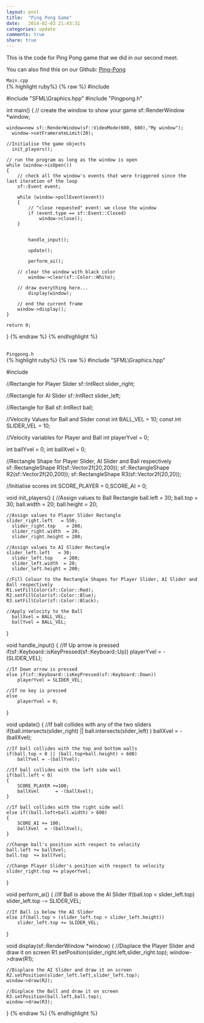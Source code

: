 ```yaml
---
layout: post
title:  "Ping Pong Game"
date:   2014-02-03 21:43:31
categories: update
comments: true
share: true
---
```


This is the code for Ping Pong game that we did in our second meet.

You can also find this on our Github: [Ping-Pong]


`Main.cpp` <br>
{% highlight ruby%}
{% raw %}
#include <iostream>

#include "SFML\Graphics.hpp"
#include "Pingpong.h"

int main()
{
    // create the window to show your game 
    sf::RenderWindow *window;

  	window=new sf::RenderWindow(sf::VideoMode(600, 600),"My window");
	  window->setFramerateLimit(20);
    
    //Initialise the game objects
	  init_players();

    // run the program as long as the window is open
    while (window->isOpen())
    {
        // check all the window's events that were triggered since the last iteration of the loop
        sf::Event event;

        while (window->pollEvent(event))
        {
            // "close requested" event: we close the window
            if (event.type == sf::Event::Closed)
                window->close();
        }


		    handle_input();

		    update();

		    perform_ai();

        // clear the window with black color
		    window->clear(sf::Color::White);
	    
        // draw everything here...
		    display(window);

        // end the current frame
        window->display();
    }

    return 0;
}
{% endraw %}
{% endhighlight %}<br><br>


`Pingpong.h`<br>
{% highlight ruby%}
{% raw %}
#include "SFML\Graphics.hpp"

#include <iostream>

//Rectangle for Player Slider
sf::IntRect slider_right;

//Rectangle for AI Slider
sf::IntRect slider_left;

//Rectangle for Ball
sf::IntRect ball;

//Velocity Values for Ball and Slider
const int BALL_VEL   = 10;
const int SLIDER_VEL = 10;

//Velocity variables for Player and Ball
int playerYvel = 0;

int ballYvel = 0;
int ballXvel = 0;

//Rectangle Shape for Player Slider, AI Slider and Ball respectively
sf::RectangleShape R1(sf::Vector2f(20,200));
sf::RectangleShape R2(sf::Vector2f(20,200));
sf::RectangleShape R3(sf::Vector2f(20,20));

//Initialise scores
int SCORE_PLAYER = 0,SCORE_AI = 0;

void init_players()
{
    //Assign values to Ball Rectangle
	  ball.left   = 30;
	  ball.top    = 30;
	  ball.width  = 20;
	  ball.height = 20;

    //Assign values to Player Slider Rectangle
  	slider_right.left   = 550;
	  slider_right.top    = 200;
	  slider_right.width  = 20;
	  slider_right.height = 200;

    //Assign values to AI Slider Rectangle
  	slider_left.left   = 30;
	  slider_left.top    = 200;
	  slider_left.width  = 20;
	  slider_left.height = 200;

    //Fill Colour to the Rectangle Shapes for Player Slider, AI Slider and Ball respectively
  	R1.setFillColor(sf::Color::Red);
  	R2.setFillColor(sf::Color::Blue);
  	R3.setFillColor(sf::Color::Black);

    //Apply velocity to the Ball
	  ballXvel = BALL_VEL;
	  ballYvel = BALL_VEL;
}

void handle_input()
{
    //If Up arrow is pressed
    if(sf::Keyboard::isKeyPressed(sf::Keyboard::Up))
      playerYvel = -(SLIDER_VEL);

    //If Down arrow is pressed
  	else if(sf::Keyboard::isKeyPressed(sf::Keyboard::Down))
  		playerYvel = SLIDER_VEL;

    //If no key is pressed
  	else
  		playerYvel = 0;
}

void update()
{
    //If ball collides with any of the two sliders
  	if(ball.intersects(slider_right) || ball.intersects(slider_left) )
  		ballXvel = -(ballXvel);

    //If ball collides with the top and bottom walls
  	if(ball.top < 0 || (ball.top+ball.height) > 600)
  		ballYvel = -(ballYvel);

    //If ball collides with the left side wall
  	if(ball.left < 0)
  	{
  		SCORE_PLAYER +=100;
  		ballXvel      = -(ballXvel);
  	}

    //If ball collides with the right side wall
  	else if((ball.left+ball.width) > 600)
  	{
  		SCORE_AI += 100;
  		ballXvel  = -(ballXvel);
  	}
    
    //Change ball's position with respect to velocity
  	ball.left += ballXvel;
  	ball.top  += ballYvel;

    //Change Player Slider's position with respect to velocity
  	slider_right.top += playerYvel;
}

void perform_ai()
{
    //If Ball is above the AI Slider 
    if(ball.top < slider_left.top)
  		slider_left.top -= SLIDER_VEL;

    //If Ball is below the AI Slider
  	else if(ball.top > (slider_left.top + slider_left.height))
  		slider_left.top += SLIDER_VEL;
}

void display(sf::RenderWindow *window)
{
    //Displace the Player Slider and draw it on screen
  	R1.setPosition(slider_right.left,slider_right.top);
  	window->draw(R1);

    //Displace the AI Slider and draw it on screen
  	R2.setPosition(slider_left.left,slider_left.top);
  	window->draw(R2);
 
    //Displace the Ball and draw it on screen
   	R3.setPosition(ball.left,ball.top);
  	window->draw(R3);
}
{% endraw %}
{% endhighlight %}

[Ping-Pong]: https://github.com/GDC-CEG/Ping-Pong
